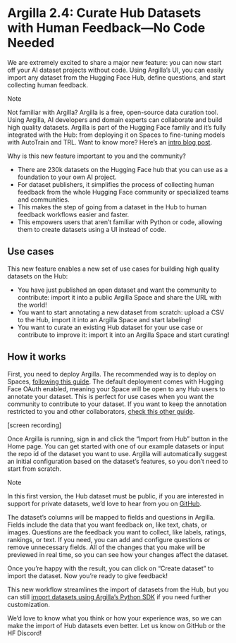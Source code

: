 # Argilla 2.4: Curate Hub Datasets with Human Feedback—No Code Needed

We are extremely excited to share a major new feature: you can now start off your AI dataset projects without code. Using Argilla’s UI, you can easily import any dataset from the Hugging Face Hub, define questions, and start collecting human feedback.

> [!NOTE]
> Not familiar with Argilla? Argilla is a free, open-source data curation tool. Using Argilla, AI developers and domain experts can collaborate and build high quality datasets. Argilla is part of the Hugging Face family and it’s fully integrated with the Hub: from deploying it on Spaces to fine-tuning models with AutoTrain and TRL. Want to know more? Here’s an [intro blog post](https://huggingface.co/blog/dvilasuero/argilla-2-0).

Why is this new feature important to you and the community?

- There are 230k datasets on the Hugging Face hub that you can use as a foundation to your own AI project.
- For dataset publishers, it simplifies the process of collecting human feedback from the whole Hugging Face community or specialized teams and communities.
- This makes the step of going from a dataset in the Hub to human feedback workflows easier and faster. 
- This empowers users that aren’t familiar with Python or code, allowing them to create datasets using a UI instead of code.

## Use cases

This new feature enables a new set of use cases for building high quality datasets on the Hub:

- You have just published an open dataset and want the community to contribute: import it into a public Argilla Space and share the URL with the world!
- You want to start annotating a new dataset from scratch: upload a CSV to the Hub, import it into an Argilla Space and start labeling!
- You want to curate an existing Hub dataset for your use case or contribute to improve it: import it into an Argilla Space and start curating!

## How it works

First, you need to deploy Argilla. The recommended way is to deploy on Spaces, [following this guide](https://docs.argilla.io/latest/getting_started/quickstart/). The default deployment comes with Hugging Face OAuth enabled, meaning your Space will be open to any Hub users to annotate your dataset. This is perfect for use cases when you want the community to contribute to your dataset. If you want to keep the annotation restricted to you and other collaborators, [check this other guide](https://docs.argilla.io/latest/getting_started/how-to-configure-argilla-on-huggingface/).

[screen recording]

Once Argilla is running, sign in and click the “Import from Hub” button in the Home page. You can get started with one of our example datasets or input the repo id of the dataset you want to use. Argilla will automatically suggest an initial configuration based on the dataset’s features, so you don’t need to start from scratch.

> [!NOTE]
> In this first version, the Hub dataset must be public, if you are interested in support for private datasets, we’d love to hear from you on [GitHub](https://github.com/argilla-io/argilla).

The dataset’s columns will be mapped to fields and questions in Argilla. Fields include the data that you want feedback on, like text, chats, or images. Questions are the feedback you want to collect, like labels, ratings, rankings, or text. If you need, you can add and configure questions or remove unnecessary fields. All of the changes that you make will be previewed in real time, so you can see how your changes affect the dataset.

Once you’re happy with the result, you can click on “Create dataset” to import the dataset. Now you’re ready to give feedback!

This new workflow streamlines the import of datasets from the Hub, but you can still [import datasets using Argilla’s Python SDK](https://docs.argilla.io/latest/how_to_guides/dataset/) if you need further customization.

We’d love to know what you think or how your experience was, so we can make the import of Hub datasets even better. Let us know on GitHub or the HF Discord!
